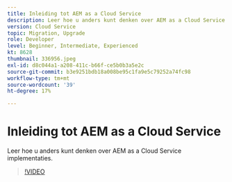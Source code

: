 ```yaml
---
title: Inleiding tot AEM as a Cloud Service
description: Leer hoe u anders kunt denken over AEM as a Cloud Service implementaties.
version: Cloud Service
topic: Migration, Upgrade
role: Developer
level: Beginner, Intermediate, Experienced
kt: 8628
thumbnail: 336956.jpeg
exl-id: d8c044a1-a208-411c-b66f-ce5b0b3a5e2c
source-git-commit: b3e9251bdb18a008be95c1fa9e5c79252a74fc98
workflow-type: tm+mt
source-wordcount: '39'
ht-degree: 17%

---
```


# Inleiding tot AEM as a Cloud Service

Leer hoe u anders kunt denken over AEM as a Cloud Service implementaties.

>[!VIDEO](https://video.tv.adobe.com/v/336956?quality=12&learn=on)
